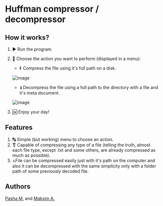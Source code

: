 # Huffman compressor / decompressor

## How it works?
1. ▶️ Run the program.
2. 🔀 Choose the action you want to perform (displayed in a menu):
   * ⏬ Compress the file using it's full path on a disk.
   
   ![image](https://user-images.githubusercontent.com/46136468/173899256-1ada6303-6928-411b-871c-2de7730fd5b9.png)

   * ⏫ Decompress the file using a full path to the directory with a file and it's meta document.
   
   ![image](https://user-images.githubusercontent.com/46136468/173899383-4aa0c0b0-21eb-4c0d-8c15-9accfe0dbb70.png)

3. 🆗 Enjoy your day!

## Features

1. 🔠 Simple (but working) menu to choose an action.
2. ⚧ Capable of compressing any type of a file (telling the truth, almost each file type, except .txt and some others, are already compressed as much as possible).
3. 🔝File can be compressed easily just with it's path on the computer and also it can be decompressed with the same simplicity only with a folder path of some previously decoded file.

## Authors
[Pasha M.](https://t.me/nightshift48) and [Maksim A.](https://t.me/maxveega)
